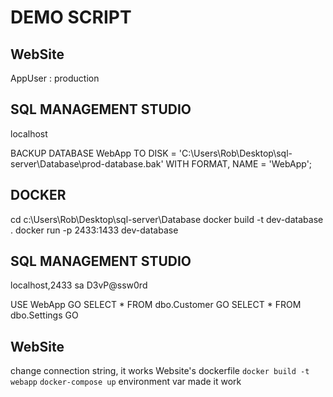 DEMO SCRIPT
===========

WebSite
-------
AppUser : production

SQL MANAGEMENT STUDIO
---------------------
localhost

BACKUP DATABASE WebApp
TO DISK = 'C:\Users\Rob\Desktop\sql-server\Database\prod-database.bak'
WITH FORMAT,
NAME = 'WebApp';

DOCKER
------
cd c:\Users\Rob\Desktop\sql-server\Database
docker build -t dev-database .
docker run -p 2433:1433 dev-database

SQL MANAGEMENT STUDIO
---------------------
localhost,2433
sa
D3vP@ssw0rd

USE WebApp
GO
SELECT * FROM dbo.Customer
GO
SELECT * FROM dbo.Settings
GO

WebSite
-------
change connection string, it works
Website's dockerfile
`docker build -t webapp`
`docker-compose up`
environment var made it work
